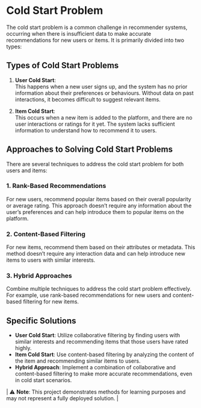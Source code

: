 # Cold Start Problem

The cold start problem is a common challenge in recommender systems, occurring when there is insufficient data to make accurate recommendations for new users or items. It is primarily divided into two types:

## Types of Cold Start Problems

1. **User Cold Start**:  
   This happens when a new user signs up, and the system has no prior information about their preferences or behaviours. Without data on past interactions, it becomes difficult to suggest relevant items.

2. **Item Cold Start**:  
   This occurs when a new item is added to the platform, and there are no user interactions or ratings for it yet. The system lacks sufficient information to understand how to recommend it to users.

## Approaches to Solving Cold Start Problems

There are several techniques to address the cold start problem for both users and items:

### 1. Rank-Based Recommendations
For new users, recommend popular items based on their overall popularity or average rating. This approach doesn’t require any information about the user’s preferences and can help introduce them to popular items on the platform.

### 2. Content-Based Filtering
For new items, recommend them based on their attributes or metadata. This method doesn’t require any interaction data and can help introduce new items to users with similar interests.

### 3. Hybrid Approaches
Combine multiple techniques to address the cold start problem effectively. For example, use rank-based recommendations for new users and content-based filtering for new items.

## Specific Solutions

- **User Cold Start**: Utilize collaborative filtering by finding users with similar interests and recommending items that those users have rated highly.
- **Item Cold Start**: Use content-based filtering by analyzing the content of the item and recommending similar items to users.
- **Hybrid Approach**: Implement a combination of collaborative and content-based filtering to make more accurate recommendations, even in cold start scenarios.

| ⚠️  **Note**: This project demonstrates methods for learning purposes and may not represent a fully deployed solution. |